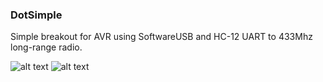 ### DotSimple

Simple breakout for AVR using SoftwareUSB and HC-12 UART to 433Mhz long-range radio.

![alt text](screenshots/front.png "front") ![alt text](screenshots/back.png "front")